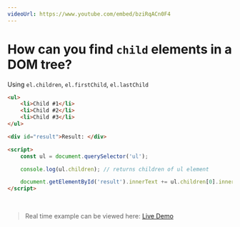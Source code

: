 ```yaml
---
videoUrl: https://www.youtube.com/embed/bziRqACn0F4
---
```


# How can you find `child` elements in a DOM tree?	

<v-clicks>

Using `el.children`, `el.firstChild`, `el.lastChild`

```html {1-5|7|9,15|10|12|14|all}
<ul>
    <li>Child #1</li>
    <li>Child #2</li>
    <li>Child #3</li>
</ul>

<div id="result">Result: </div>

<script>
    const ul = document.querySelector('ul');

    console.log(ul.children); // returns children of ul element

    document.getElementById('result').innerText += ul.children[0].innerText 
</script>
```


<br class="my-10"/>

> Real time example can be viewed here: <a href="/practices/A29.html" target="_blank">Live Demo</a>

</v-clicks>

